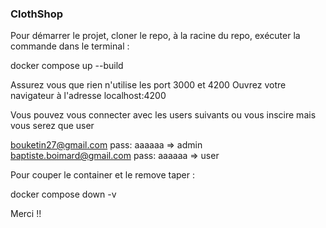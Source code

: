 ### ClothShop

Pour démarrer le projet, cloner le repo, à la racine du repo,
exécuter la commande dans le terminal :

docker compose up --build

Assurez vous que rien n'utilise les port 3000 et 4200
Ouvrez votre navigateur à l'adresse localhost:4200

Vous pouvez vous connecter avec les users suivants ou vous inscire mais
vous serez que user

bouketin27@gmail.com            pass: aaaaaa    => admin
baptiste.boimard@gmail.com      pass: aaaaaa    => user

Pour couper le container et le remove taper :

docker compose down -v

Merci !!